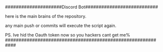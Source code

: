 #####################Discord Bot###########################

here is the main brains of the repository.

any main push or commits will execute the script again.

PS. Ive hid the Oauth token now so you hackers cant get me%
############################################################
